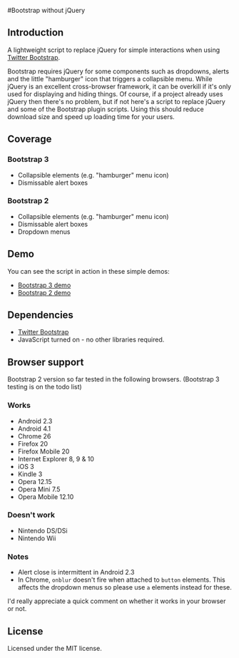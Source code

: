 #Bootstrap without jQuery

## Introduction

A lightweight script to replace jQuery for simple interactions when using [Twitter Bootstrap](http://twitter.github.io/bootstrap/).

Bootstrap requires jQuery for some components such as dropdowns, alerts and the little "hamburger" icon that triggers a collapsible menu. While jQuery is an excellent cross-browser framework, it can be overkill if it's only used for displaying and hiding things. Of course, if a project already uses jQuery then there's no problem, but if not here's a script to replace jQuery and some of the Bootstrap plugin scripts. Using this should reduce download size and speed up loading time for your users.

## Coverage

### Bootstrap 3
- Collapsible elements (e.g. "hamburger" menu icon)
- Dismissable alert boxes

### Bootstrap 2
- Collapsible elements (e.g. "hamburger" menu icon)
- Dismissable alert boxes
- Dropdown menus

## Demo

You can see the script in action in these simple demos:
-  [Bootstrap 3 demo](https://tagawa.github.io/bootstrap-without-jquery/bootstrap3/demo/)
-  [Bootstrap 2 demo](https://tagawa.github.io/bootstrap-without-jquery/bootstrap2/demo/)

## Dependencies

- [Twitter Bootstrap](http://getbootstrap.com/)
- JavaScript turned on - no other libraries required.

## Browser support

Bootstrap 2 version so far tested in the following browsers. (Bootstrap 3 testing is on the todo list)

### Works

- Android 2.3
- Android 4.1
- Chrome 26
- Firefox 20
- Firefox Mobile 20
- Internet Explorer 8, 9 & 10
- iOS 3
- Kindle 3
- Opera 12.15
- Opera Mini 7.5
- Opera Mobile 12.10

### Doesn't work

- Nintendo DS/DSi
- Nintendo Wii

### Notes

- Alert close is intermittent in Android 2.3
- In Chrome, `onblur` doesn't fire when attached to `button` elements. This affects the dropdown menus so please use `a` elements instead for these.

I'd really appreciate a quick comment on whether it works in your browser or not.

## License

Licensed under the MIT license.

